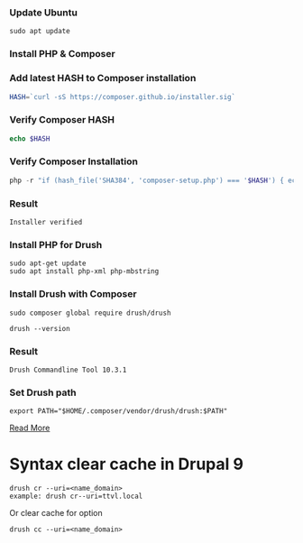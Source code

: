 ### Update Ubuntu ###
```
sudo apt update
```
### Install PHP & Composer ###

### Add latest HASH to Composer installation ###
```php
HASH=`curl -sS https://composer.github.io/installer.sig`
```

### Verify Composer HASH ###
```php
echo $HASH
```

### Verify Composer Installation ###
```php
php -r "if (hash_file('SHA384', 'composer-setup.php') === '$HASH') { echo 'Installer verified'; } else { echo 'Installer corrupt'; unlink('composer-setup.php'); } echo PHP_EOL;"
```

### Result ###
```
Installer verified
```

### Install PHP for Drush ###
```
sudo apt-get update 
sudo apt install php-xml php-mbstring
```

### Install Drush with Composer ###
```
sudo composer global require drush/drush
```
```
drush --version
```
### Result ###
```
Drush Commandline Tool 10.3.1
```

### Set Drush path ###
```
export PATH="$HOME/.composer/vendor/drush/drush:$PATH"
```

[Read More](https://tubemint.com/installing-drush-with-composer)

# Syntax clear cache in Drupal 9
```
drush cr --uri=<name_domain>
example: drush cr--uri=ttvl.local
```
Or clear cache for option
```
drush cc --uri=<name_domain>
```

